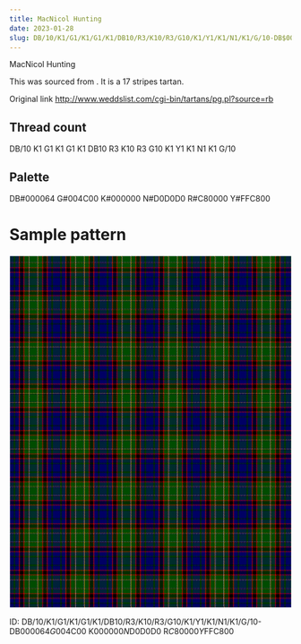 ```yaml
---
title: MacNicol Hunting
date: 2023-01-28
slug: DB/10/K1/G1/K1/G1/K1/DB10/R3/K10/R3/G10/K1/Y1/K1/N1/K1/G/10-DB$000064 G$004C00 K$000000 N$D0D0D0 R$C80000 Y$FFC800
---
```

MacNicol Hunting

This was sourced from <no value>.  It is a 17 stripes tartan.

Original link http://www.weddslist.com/cgi-bin/tartans/pg.pl?source=rb

## Thread count
DB/10 K1 G1 K1 G1 K1 DB10 R3 K10 R3 G10 K1 Y1 K1 N1 K1 G/10

## Palette
DB#000064 G#004C00 K#000000 N#D0D0D0 R#C80000 Y#FFC800

# Sample pattern

![Tartan detail](tartan.png "DB/10 K1 G1 K1 G1 K1 DB10 R3 K10 R3 G10 K1 Y1 K1 N1 K1 G/10 tartan")

ID: DB/10/K1/G1/K1/G1/K1/DB10/R3/K10/R3/G10/K1/Y1/K1/N1/K1/G/10-DB$000064 G$004C00 K$000000 N$D0D0D0 R$C80000 Y$FFC800